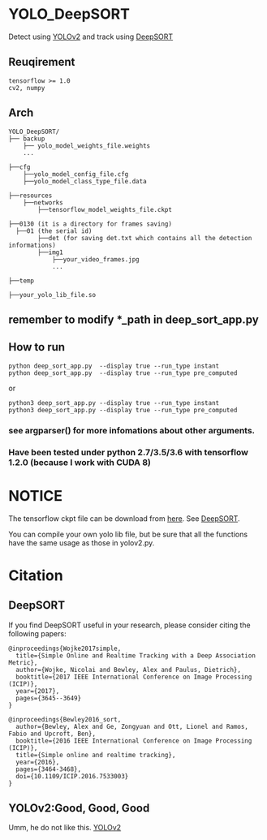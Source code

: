 # YOLO_DeepSORT

Detect using [YOLOv2](https://pjreddie.com/darknet/) and track using [DeepSORT](https://github.com/nwojke/deep_sort)

## Reuqirement
	tensorflow >= 1.0
	cv2, numpy

## Arch
```shell
YOLO_DeepSORT/
├── backup
	├── yolo_model_weights_file.weights
	...

├──cfg
	├──yolo_model_config_file.cfg
	├──yolo_model_class_type_file.data

├──resources
	├──networks
		├──tensorflow_model_weights_file.ckpt

├──0130 (it is a directory for frames saving)
  ├──01 (the serial id)
		├──det (for saving det.txt which contains all the detection informations)
		├──img1
			├──your_video_frames.jpg
			...

├──temp

├──your_yolo_lib_file.so
```
## remember to modify *_path in deep_sort_app.py

## How to run

```shell
python deep_sort_app.py  --display true --run_type instant
python deep_sort_app.py  --display true --run_type pre_computed
```
or
```shell
python3 deep_sort_app.py --display true --run_type instant
python3 deep_sort_app.py --display true --run_type pre_computed
```
### see argparser() for more infomations about other arguments.

### Have been tested under python 2.7/3.5/3.6 with tensorflow 1.2.0 (because I work with CUDA 8)

# NOTICE
The tensorflow ckpt file can be download from [here](https://owncloud.uni-koblenz.de/owncloud/s/f9JB0Jr7f3zzqs8).
See [DeepSORT](https://github.com/nwojke/deep_sort).

You can compile your own yolo lib file, but be sure that all the functions have the same usage as those in yolov2.py.

# Citation

## DeepSORT

If you find DeepSORT useful in your research, please consider citing the following papers:

    @inproceedings{Wojke2017simple,
      title={Simple Online and Realtime Tracking with a Deep Association Metric},
      author={Wojke, Nicolai and Bewley, Alex and Paulus, Dietrich},
      booktitle={2017 IEEE International Conference on Image Processing (ICIP)},
      year={2017},
      pages={3645--3649}
    }

    @inproceedings{Bewley2016_sort,
      author={Bewley, Alex and Ge, Zongyuan and Ott, Lionel and Ramos, Fabio and Upcroft, Ben},
      booktitle={2016 IEEE International Conference on Image Processing (ICIP)},
      title={Simple online and realtime tracking},
      year={2016},
      pages={3464-3468},
      doi={10.1109/ICIP.2016.7533003}
    }

 ## YOLOv2:Good, Good, Good

 Umm, he do not like this.
 [YOLOv2](https://pjreddie.com/darknet/)




